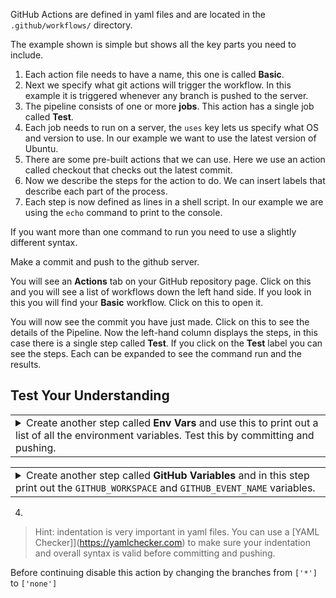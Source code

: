 GitHub Actions are defined in yaml files and are located in the `.github/workflows/` directory.

The example shown is simple but shows all the key parts you need to include.

1. Each action file needs to have a name, this one is called **Basic**.
2. Next we specify what git actions will trigger the workflow. In this example it is triggered whenever any branch is pushed to the server.
3. The pipeline consists of one or more **jobs**. This action has a single job called **Test**.
4. Each job needs to run on a server, the `uses` key lets us specify what OS and version to use. In our example we want to use the latest version of Ubuntu.
5. There are some pre-built actions that we can use. Here we use an action called checkout that checks out the latest commit.
6. Now we describe the steps for the action to do. We can insert labels that describe each part of the process.
7. Each step is now defined as lines in a shell script. In our example we are using the `echo` command to print to the console.

If you want more than one command to run you need to use a slightly different syntax.

Make a commit and push to the github server.

You will see an **Actions** tab on your GitHub repository page. Click on this and you will see a list of workflows down the left hand side. If you look in this you will find your **Basic** workflow. Click on this to open it.

You will now see the commit you have just made. Click on this to see the details of the Pipeline. Now the left-hand column displays the steps, in this case there is a single step called **Test**. If you click on the **Test** label you can see the steps. Each can be expanded to see the command run and the results.

## Test Your Understanding

<table ><tbody ><tr><td><details><summary>Create another step called <strong>Env Vars</strong> and use this to print out a list of all the environment variables. Test this by committing and pushing.
</summary><hr>
<pre>
- name: env vars
  run: printenv
</pre>
</details></td></tr></tbody>
</table>

<table ><tbody ><tr><td><details><summary>Create another step called <strong>GitHub Variables</strong> and in this step print out the <code>GITHUB_WORKSPACE</code> and <code>GITHUB_EVENT_NAME</code> variables.
</summary><hr>
<pre>
- name: GitHub Variables
  run: |
    echo $GITHUB_WORKSPACE
    echo $GITHUB_EVENT_NAME
</pre>
</details></td></tr></tbody>
</table>

4. 

> Hint: indentation is very important in yaml files. You can use a [YAML Checker]](https://yamlchecker.com) to make sure your indentation and overall syntax is valid before committing and pushing.

Before continuing disable this action by changing the branches from `['*']` to `['none']`
